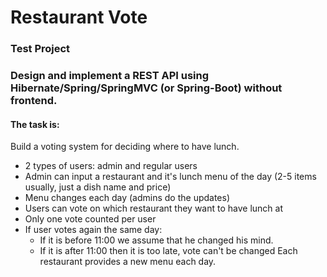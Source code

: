 Restaurant Vote
===============================
### Test Project

### Design and implement a REST API using Hibernate/Spring/SpringMVC (or Spring-Boot) without frontend.

#### The task is:

Build a voting system for deciding where to have lunch.

 - 2 types of users: admin and regular users
 - Admin can input a restaurant and it's lunch menu of the day (2-5 items usually, just a dish name and price)
 - Menu changes each day (admins do the updates)
 - Users can vote on which restaurant they want to have lunch at
 - Only one vote counted per user
 - If user votes again the same day:
   - If it is before 11:00 we assume that he changed his mind.
   - If it is after 11:00 then it is too late, vote can't be changed
Each restaurant provides a new menu each day.